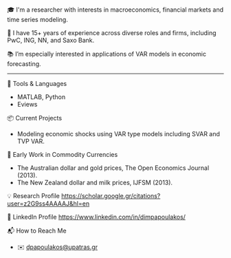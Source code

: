 
🎓 I'm a researcher with interests in macroeconomics, financial markets and time series modeling.

💼  I have 15+ years of experience across diverse roles and firms, including PwC, ING, NN, and Saxo Bank. 

📚 I’m especially interested in applications of VAR models in economic forecasting. 

---

🔧 Tools & Languages
- MATLAB, Python
- Eviews

📦 Current Projects
- Modeling economic shocks using VAR type models including SVAR and TVP VAR. 

📢 Early Work in Commodity Currencies 
- The Australian dollar and gold prices, The Open Economics Journal (2013).
- The New Zealand dollar and milk prices, IJFSM (2013).

💡 Research Profile
https://scholar.google.gr/citations?user=z2G9ss4AAAAJ&hl=en

🚨 LinkedIn Profile
https://www.linkedin.com/in/dimpapoulakos/

📬 How to Reach Me
- ✉️ dpapoulakos@upatras.gr  


